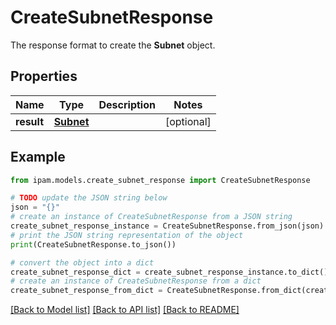 # CreateSubnetResponse

The response format to create the __Subnet__ object.

## Properties

Name | Type | Description | Notes
------------ | ------------- | ------------- | -------------
**result** | [**Subnet**](Subnet.md) |  | [optional] 

## Example

```python
from ipam.models.create_subnet_response import CreateSubnetResponse

# TODO update the JSON string below
json = "{}"
# create an instance of CreateSubnetResponse from a JSON string
create_subnet_response_instance = CreateSubnetResponse.from_json(json)
# print the JSON string representation of the object
print(CreateSubnetResponse.to_json())

# convert the object into a dict
create_subnet_response_dict = create_subnet_response_instance.to_dict()
# create an instance of CreateSubnetResponse from a dict
create_subnet_response_from_dict = CreateSubnetResponse.from_dict(create_subnet_response_dict)
```
[[Back to Model list]](../README.md#documentation-for-models) [[Back to API list]](../README.md#documentation-for-api-endpoints) [[Back to README]](../README.md)


